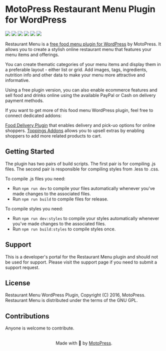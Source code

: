 # MotoPress Restaurant Menu Plugin for WordPress

![](https://img.shields.io/wordpress/plugin/v/mp-restaurant-menu)
![](https://img.shields.io/wordpress/plugin/wp-version/mp-restaurant-menu)
![](https://img.shields.io/wordpress/plugin/dd/mp-restaurant-menu)
![](https://img.shields.io/wordpress/plugin/installs/mp-restaurant-menu)
![](https://img.shields.io/wordpress/plugin/rating/mp-restaurant-menu)
![](https://img.shields.io/badge/license-GPL--2.0%2B-blue.svg?style=flat)

Restaurant Menu is a [free food menu plugin for WordPress](https://motopress.com/products/restaurant-menu/) by MotoPress. It allows you to create a stylish online restaurant menu that features your menu items and offerings.

You can create thematic categories of your menu items and display them in a preferable layout - either list or grid. Add images, tags, ingredients, nutrition info and other data to make your menu more attractive and informative.

Using a free plugin version, you can also enable ecommerce features and sell food and drinks online using the available PayPal or Cash on delivery payment methods.

If you want to get more of this food menu WordPress plugin, feel free to connect dedicated addons:

[Food Delivery Plugin](https://motopress.com/products/restaurant-menu-delivery/) that enables delivery and pick-uo options for online shoppers.
[Toppings Addons](https://motopress.com/products/restaurant-menu-toppings/) allows you to upsell extras by enabling shoppers to add more related products to cart.

## Getting Started
The plugin has two pairs of build scripts. The first pair is for compiling .js files. The second pair is responsible for compiling styles from .less to .css. 

To compile .js files you need:
* Run `npm run dev` to compile your files automatically whenever you've made changes to the associated files.
* Run `npm run build` to compile files for release.

To compile styles you need:
* Run `npm run dev:styles` to compile your styles automatically whenever you've made changes to the associated files.
* Run `npm run build:styles` to compile styles once.

## Support
This is a developer's portal for the Restaurant Menu plugin and should not be used for support. Please visit the support page if you need to submit a support request.

## License
Restaurant Menu WordPress Plugin, Copyright (C) 2016, MotoPress.
Restaurant Menu is distributed under the terms of the GNU GPL.

## Contributions
Anyone is welcome to contribute.

<p align="center">
    <br/>
    Made with 💙 by <a href="https://motopress.com/">MotoPress</a>.<br/>
</p>
